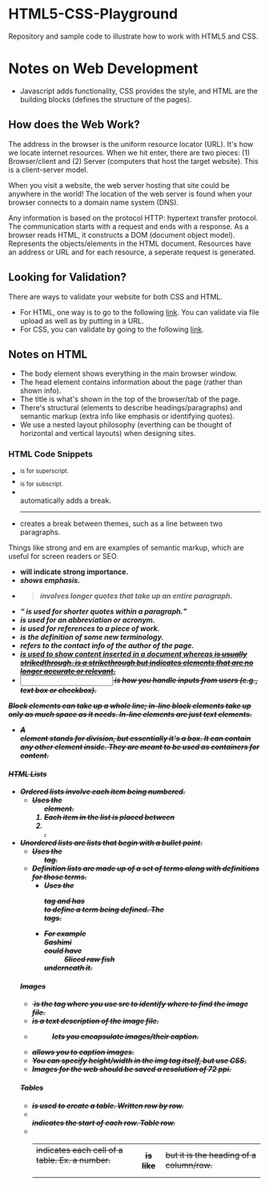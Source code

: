 # HTML5-CSS-Playground

Repository and sample code to illustrate how to work with HTML5 and CSS.

# Notes on Web Development

- Javascript adds functionality, CSS provides the style, and HTML are the building blocks (defines the structure of the pages). 

## How does the Web Work?

The address in the browser is the uniform resource locator (URL). It's how we locate internet resources. When we hit enter, there are two pieces: (1) Browser/client and (2) Server (computers that host the target website). This is a client-server model.

When you visit a website, the web server hosting that site could be anywhere in the world! The location of the web server is found when your browser connects to a domain name system (DNS). 

Any information is based on the protocol HTTP: hypertext transfer protocol. The communication starts with a request and ends with a response. As a browser reads HTML, it constructs a DOM (document object model). Represents the objects/elements in the HTML document. Resources have an address or URL and for each resource, a seperate request is generated.

## Looking for Validation?

There are ways to validate your website for both CSS and HTML.

- For HTML, one way is to go to the following [link](https://validator.w3.org/). You can validate via file upload as well as by putting in a URL.
- For CSS, you can validate by going to the following [link](https://jigsaw.w3.org/css-validator).

## Notes on HTML
- The body element shows everything in the main browser window. 
- The head element contains information about the page (rather than shown info).
- The title is what's shown in the top of the browser/tab of the page.
- There's structural (elements to describe headings/paragraphs) and semantic markup (extra info like emphasis or identifying quotes).
- We use a nested layout philosophy (everthing can be thought of horizontal and vertical layouts) when designing sites.

### HTML Code Snippets
- <sup> is for superscript. 
- <sub> is for subscript. 
- <br /> automatically adds a break. 
- <hr /> creates a break between themes, such as a line between two paragraphs.

Things like strong and em are examples of semantic markup, which are useful for screen readers or SEO. 

- <strong> will indicate strong importance. 
- <em> shows emphasis.  
- <blockquote> involves longer quotes that take up an entire paragraph. 
- <q> is used for shorter quotes within a paragraph. 
- <abbr> is used for an abbreviation or acronym. 
- <cite> is used for references to a piece of work. 
- <dfn> is the definition of some new terminology. 
- <address> refers to the contact info of the author of the page.
- <ins> is used to show content inserted in a document whereas <del> is usually strikedthrough. <s> is a strikethrough but indicates elements that are no longer accurate or relevant.
- <input> is how you handle inputs from users (e.g., text box or checkbox).

Block elements can take up a whole line; in-line block elements take up only as much space as it needs. In-line elements are just text elements.

- A <div> element stands for division, but essentially it's a box. It can contain any other element inside. They are meant to be used as containers for content.

#### HTML Lists
- Ordered lists involve each item being numbered. 
    - Uses the <ol> element. 
    - Each item in the list is placed between <li> </li>.
- Unordered lists are lists that begin with a bullet point.
    - Uses the <ul> tag. 
- Definition lists are made up of a set of terms along with definitions for those terms.   
    - Uses the <dl> tag and has <dt> </dt> to define a term  being defined. The <dd> </dd> tags. 
    - For example <dt> Sashimi </dt> could have <dd> Sliced raw fish </dd> underneath it. 

#### Images
- <img> is the tag where you use src to identify where to find the image file. 
- <alt> is a text description of the image file. 
- <figure> lets you encapsulate images/their caption. 
- <figcaption> allows you to caption images. 
- You can specify height/width in the img tag itself, but use CSS.
- Images for the web should be saved a resolution of 72 ppi.

#### Tables
- <table> is used to create a table. Written row by row. 
- <tr> indicates the start of each row. Table row. 
- <td> indicates each cell of a table. Ex. a number. 
- <th> is like <td> but it is the heading of a column/row.